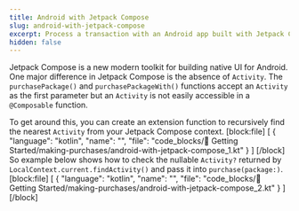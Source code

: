 ```yaml
---
title: Android with Jetpack Compose
slug: android-with-jetpack-compose
excerpt: Process a transaction with an Android app built with Jetpack Compose
hidden: false
---
```

Jetpack Compose is a new modern toolkit for building native UI for Android. One major difference in Jetpack Compose is the absence of `Activity`.  The `purchasePackage()` and `purchasePackageWith()` functions accept an `Activity` as the first parameter but an `Activity` is not easily accessible in a `@Composable` function.

To get around this, you can create an extension function to recursively find the nearest `Activity` from your Jetpack Compose context.
[block:file]
[
  {
    "language": "kotlin",
    "name": "",
    "file": "code_blocks/🚀 Getting Started/making-purchases/android-with-jetpack-compose_1.kt"
  }
]
[/block]
So example below shows how to check the nullable `Activity?` returned by `LocalContext.current.findActivity()` and pass it into `purchase(package:)`.
[block:file]
[
  {
    "language": "kotlin",
    "name": "",
    "file": "code_blocks/🚀 Getting Started/making-purchases/android-with-jetpack-compose_2.kt"
  }
]
[/block]

